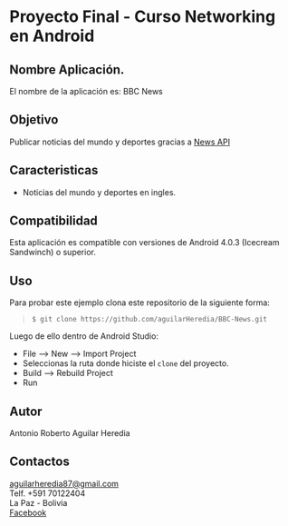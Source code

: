 Proyecto Final - Curso Networking en Android
===


Nombre Aplicación.
---
El nombre de la aplicación es: BBC News

Objetivo
---
Publicar noticias del mundo y deportes gracias a <a target="_blank" href="https://newsapi.org/bbc-news-api">News API</a>


Caracteristicas
---
* Noticias del mundo y deportes en ingles.

Compatibilidad
---
Esta aplicación es compatible con versiones de Android 4.0.3 (Icecream Sandwinch) o superior.

Uso
----
Para probar este ejemplo clona este repositorio de la siguiente forma:

>     $ git clone https://github.com/aguilarHeredia/BBC-News.git

Luego de ello dentro de Android Studio:

* File --> New --> Import Project
* Seleccionas la ruta donde hiciste el `clone` del proyecto.
* Build --> Rebuild Project
* Run


Autor
---
Antonio Roberto Aguilar Heredia

Contactos
---
aguilarheredia87@gmail.com<br>
Telf. +591 70122404<br>
La Paz - Bolivia<br>
[Facebook](https://www.facebook.com/aguilarheredia)